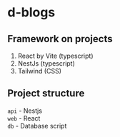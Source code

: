 # d-blogs

## Framework on projects
1. React by Vite (typescript)
2. NestJs (typescript)
3. Tailwind (CSS)

## Project structure
 `api` - Nestjs  
 `web` - React  
 `db` - Database script 